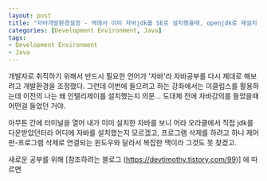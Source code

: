 ```yaml
---
layout: post
title: "자바개발환경설정 - 맥에서 이미 자바jdk를 SE로 설치했을때, openjdk로 재설치 하는 방법"
categories: [Development Environment, Java]
tags: 
- Development Environment
- Java
---
```


개발자로 취직하기 위해서 반드시 필요한 언어가 '자바'라 자바공부를 다시 제대로 해보려고 개발환경을 조정했다. 
그런데 이번에 들으려고 하는 강좌에서는 이클립스를 활용하는데 이전의 나는 왜 인텔리제이를 설치했는지 의문... 
도대체 전에 자바강의를 들었을때 어떤걸 들었던 거야. 

아무튼 간에 터미널을 열어 내가 이미 설치한 자바를 보니 어라 오라클에서 직접 jdk를 다운받았던터라 어디에 자바를 설치했는지 모르겠고, 프로그램 삭제를 하려고 하니 제어판-프로그램 삭제로 연결되는 윈도우와 달라서 복잡한 맥이라 그것도 못 찾겠고.

새로운 공부를 위해 [참조하려는 블로그 (https://devtimothy.tistory.com/99)] 에 따르면

